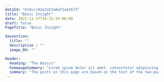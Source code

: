 ```yaml
---
dataId: "619ccc92e2a53a0af2a41673"
title: "Basic Insight"
date: 2021-11-27T10:15:34-08:00
draft: false
PageTitle: "Basic Insight"

Seosection:
  title: ""
  description : ""
  image_OG: ""

Header:
  heading: "The Basics"
  homepageSummary: "Lorem ipsum dolor sit amet, consectetur adipiscing elit. Suspendisse varius enim in eros elementum tristique. Duis cursus, mi quis viverra ornare, eros dolor interdum nulla, ut commodo diam libero vitae erat. Aenean faucibus nibh et justo cursus id rutrum lorem imperdiet. Nunc ut sem vitae risus tristique posuere."
  summary: "The posts on this page are based on the text of the two-part paper we published in “Psychology in Russia: state of the art”. The published part 1 (pdf) and part 2 (pdf} can be found on the journal’s website. These form a full introduction to core cognition as we have defined it now. More accessible introductions can be found here"
---
```

